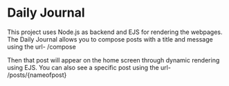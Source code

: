 # Daily Journal

This project uses Node.js as backend and EJS for rendering the webpages.
The Daily Journal allows you to compose posts with a title and message using the url-     /compose

Then that post will appear on the home screen through dynamic rendering using EJS. You can also see a specific post using the url-      /posts/{nameofpost}
